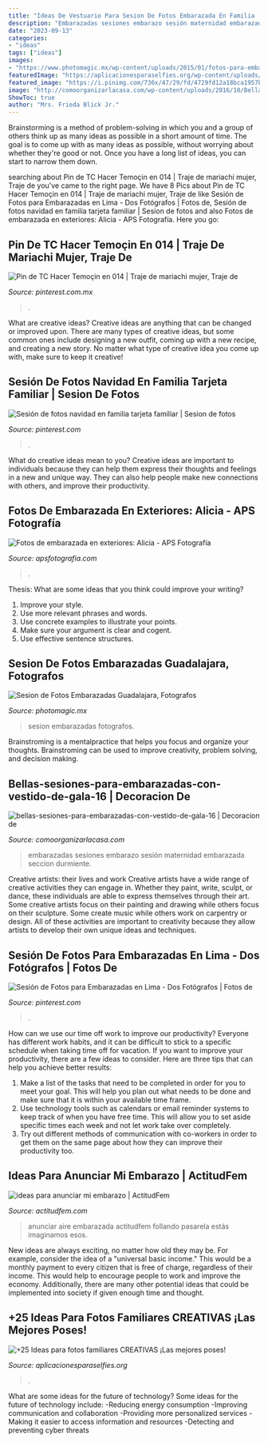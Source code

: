 ```yaml
---
title: "Ideas De Vestuario Para Sesion De Fotos Embarazada En Familia : Sesion De Fotos Embarazadas Guadalajara, Fotografos"
description: "Embarazadas sesiones embarazo sesión maternidad embarazada seccion durmiente"
date: "2023-09-13"
categories:
- "ideas"
tags: ["ideas"]
images:
- "https://www.photomagic.mx/wp-content/uploads/2015/01/fotos-para-embarazadas-sesion-de-fotos-sandy-3.jpg"
featuredImage: "https://aplicacionesparaselfies.org/wp-content/uploads/2018/04/la-familia-en-la-playa.jpg"
featured_image: "https://i.pinimg.com/736x/47/29/fd/4729fd12a18bca1957b786d851516c76.jpg"
image: "http://comoorganizarlacasa.com/wp-content/uploads/2016/10/Bellas-sesiones-para-embarazadas-con-vestido-de-gala-16.jpg"
ShowToc: true
author: "Mrs. Frieda Blick Jr."
---
```



Brainstorming is a method of problem-solving in which you and a group of others think up as many ideas as possible in a short amount of time. The goal is to come up with as many ideas as possible, without worrying about whether they're good or not. Once you have a long list of ideas, you can start to narrow them down.

	

		
searching about Pin de TC Hacer Temoçin en 014 | Traje de mariachi mujer, Traje de you've came to the right page. We have 8 Pics about Pin de TC Hacer Temoçin en 014 | Traje de mariachi mujer, Traje de like Sesión de Fotos para Embarazadas en Lima - Dos Fotógrafos | Fotos de, Sesión de fotos navidad en familia tarjeta familiar | Sesion de fotos and also Fotos de embarazada en exteriores: Alicia - APS Fotografía. Here you go:
		
    
## Pin De TC Hacer Temoçin En 014 | Traje De Mariachi Mujer, Traje De

<img loading=lazy src="https://i.pinimg.com/736x/47/29/fd/4729fd12a18bca1957b786d851516c76.jpg" onerror="this.onerror=null;this.src='https://tse2.mm.bing.net/th?id=OIP.n70UmdpT5mCRWA2Y5-mhQgHaKe&amp;pid=15.1';" alt="Pin de TC Hacer Temoçin en 014 | Traje de mariachi mujer, Traje de">

_Source: pinterest.com.mx_

>. 

	

What are creative ideas?
Creative ideas are anything that can be changed or improved upon. There are many types of creative ideas, but some common ones include designing a new outfit, coming up with a new recipe, and creating a new story. No matter what type of creative idea you come up with, make sure to keep it creative!

    
## Sesión De Fotos Navidad En Familia Tarjeta Familiar | Sesion De Fotos

<img loading=lazy src="https://i.pinimg.com/originals/b6/a6/a5/b6a6a53fcb869e2db4a4288e448f2dd7.jpg" onerror="this.onerror=null;this.src='https://tse3.mm.bing.net/th?id=OIP.enB6CIoLCXHPyCKwWSxUAgHaKX&amp;pid=15.1';" alt="Sesión de fotos navidad en familia tarjeta familiar | Sesion de fotos">

_Source: pinterest.com_

>. 

	

What do creative ideas mean to you?
Creative ideas are important to individuals because they can help them express their thoughts and feelings in a new and unique way. They can also help people make new connections with others, and improve their productivity.

    
## Fotos De Embarazada En Exteriores: Alicia - APS Fotografía

<img loading=lazy src="https://apsfotografia.com/wp-content/uploads/2019/07/fotografia-de-embarazadas-ALICIA-4.jpg" onerror="this.onerror=null;this.src='https://tse3.mm.bing.net/th?id=OIP.zPcXutCPwI8ckHht-YnXBgHaLH&amp;pid=15.1';" alt="Fotos de embarazada en exteriores: Alicia - APS Fotografía">

_Source: apsfotografia.com_

>. 

	

Thesis: What are some ideas that you think could improve your writing?
1. Improve your style.
2. Use more relevant phrases and words.
3. Use concrete examples to illustrate your points.
4. Make sure your argument is clear and cogent.
5. Use effective sentence structures.

    
## Sesion De Fotos Embarazadas Guadalajara, Fotografos

<img loading=lazy src="https://www.photomagic.mx/wp-content/uploads/2015/01/fotos-para-embarazadas-sesion-de-fotos-sandy-3.jpg" onerror="this.onerror=null;this.src='https://tse3.mm.bing.net/th?id=OIP.rSrK1Y9yvYqozVBMTRMB3AHaE8&amp;pid=15.1';" alt="Sesion de Fotos Embarazadas Guadalajara, Fotografos">

_Source: photomagic.mx_

>sesion embarazadas fotografos. 

	

Brainstroming is a mentalpractice that helps you focus and organize your thoughts. Brainstroming can be used to improve creativity, problem solving, and decision making.

    
## Bellas-sesiones-para-embarazadas-con-vestido-de-gala-16 | Decoracion De

<img loading=lazy src="http://comoorganizarlacasa.com/wp-content/uploads/2016/10/Bellas-sesiones-para-embarazadas-con-vestido-de-gala-16.jpg" onerror="this.onerror=null;this.src='https://tse1.mm.bing.net/th?id=OIP.VlsEk7v5ZUfMZ2dSXsjHpQHaE7&amp;pid=15.1';" alt="bellas-sesiones-para-embarazadas-con-vestido-de-gala-16 | Decoracion de">

_Source: comoorganizarlacasa.com_

>embarazadas sesiones embarazo sesión maternidad embarazada seccion durmiente. 

	

Creative artists: their lives and work
Creative artists have a wide range of creative activities they can engage in. Whether they paint, write, sculpt, or dance, these individuals are able to express themselves through their art. Some creative artists focus on their painting and drawing while others focus on their sculpture. Some create music while others work on carpentry or design. All of these activities are important to creativity because they allow artists to develop their own unique ideas and techniques.

    
## Sesión De Fotos Para Embarazadas En Lima - Dos Fotógrafos | Fotos De

<img loading=lazy src="https://i.pinimg.com/originals/ea/3d/30/ea3d3031888ad09d848003d20158e18c.jpg" onerror="this.onerror=null;this.src='https://tse2.mm.bing.net/th?id=OIP.ToAqGe3dUZGHVj-C67ycJwHaLG&amp;pid=15.1';" alt="Sesión de Fotos para Embarazadas en Lima - Dos Fotógrafos | Fotos de">

_Source: pinterest.com_

>. 

	

How can we use our time off work to improve our productivity?
Everyone has different work habits, and it can be difficult to stick to a specific schedule when taking time off for vacation. If you want to improve your productivity, there are a few ideas to consider. Here are three tips that can help you achieve better results: 
1. Make a list of the tasks that need to be completed in order for you to meet your goal. This will help you plan out what needs to be done and make sure that it is within your available time frame. 
2. Use technology tools such as calendars or email reminder systems to keep track of when you have free time. This will allow you to set aside specific times each week and not let work take over completely. 
3. Try out different methods of communication with co-workers in order to get them on the same page about how they can improve their productivity too.

    
## Ideas Para Anunciar Mi Embarazo | ActitudFem

<img loading=lazy src="https://cdn2.actitudfem.com/media/files/styles/large/public/images/2014/02/nina680.jpg" onerror="this.onerror=null;this.src='https://tse2.mm.bing.net/th?id=OIP.he_zQ6P498-6JY6Nb5y5iQHaFk&amp;pid=15.1';" alt="ideas para anunciar mi embarazo | ActitudFem">

_Source: actitudfem.com_

>anunciar aire embarazada actitudfem follando pasarela estás imaginamos esos. 

	

New ideas are always exciting, no matter how old they may be. For example, consider the idea of a "universal basic income." This would be a monthly payment to every citizen that is free of charge, regardless of their income. This would help to encourage people to work and improve the economy. Additionally, there are many other potential ideas that could be implemented into society if given enough time and thought.

    
## +25 Ideas Para Fotos Familiares CREATIVAS ¡Las Mejores Poses!

<img loading=lazy src="https://aplicacionesparaselfies.org/wp-content/uploads/2018/04/la-familia-en-la-playa.jpg" onerror="this.onerror=null;this.src='https://tse3.mm.bing.net/th?id=OIP.l0qQeEte7byVz54T1JMimwHaE8&amp;pid=15.1';" alt="+25 Ideas para fotos familiares CREATIVAS ¡Las mejores poses!">

_Source: aplicacionesparaselfies.org_

>. 

	

What are some ideas for the future of technology?
Some ideas for the future of technology include: 
-Reducing energy consumption 
-Improving communication and collaboration 
-Providing more personalized services 
-Making it easier to access information and resources 
-Detecting and preventing cyber threats

